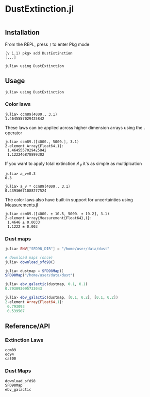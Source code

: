 # DustExtinction.jl

```@contents
```

## Installation

From the REPL, press `]` to enter Pkg mode
```
(v 1.1) pkg> add DustExtinction
[...]

julia> using DustExtinction
```

## Usage

```jldoctest setup
julia> using DustExtinction
```

### Color laws

```jldoctest setup
julia> ccm89(4000., 3.1)
1.4645557029425842
```

These laws can be applied across higher dimension arrays using the `.` operator

```jldoctest setup
julia> ccm89.([4000., 5000.], 3.1)
2-element Array{Float64,1}:
 1.4645557029425842
 1.122246878899302

```

If you want to apply total extinction $A_V$ it's as simple as multiplcation
```jldoctest setup
julia> a_v=0.3
0.3

julia> a_v * ccm89(4000., 3.1)
0.43936671088277524
```

The color laws also have built-in support for uncertainties using [Measurements.jl](https://github.com/juliaphysics/measurements.jl)

```jldoctest setup
julia> ccm89.([4000. ± 10.5, 5000. ± 10.2], 3.1)
2-element Array{Measurement{Float64},1}:
 1.4646 ± 0.0033
 1.1222 ± 0.003

```

### Dust maps

```julia
julia> ENV["SFD98_DIR"] = "/home/user/data/dust"

# download maps (once)
julia> download_sfd98()

julia> dustmap = SFD98Map()
SFD98Map("/home/user/data/dust")

julia> ebv_galactic(dustmap, 0.1, 0.1)
0.793093095733043

julia> ebv_galactic(dustmap, [0.1, 0.2], [0.1, 0.2])
2-element Array{Float64,1}:
 0.793093
 0.539507
```


## Reference/API

### Extinction Laws
```@docs
ccm89
od94
cal00
```

### Dust Maps

```@docs
download_sfd98
SFD98Map
ebv_galactic
```
